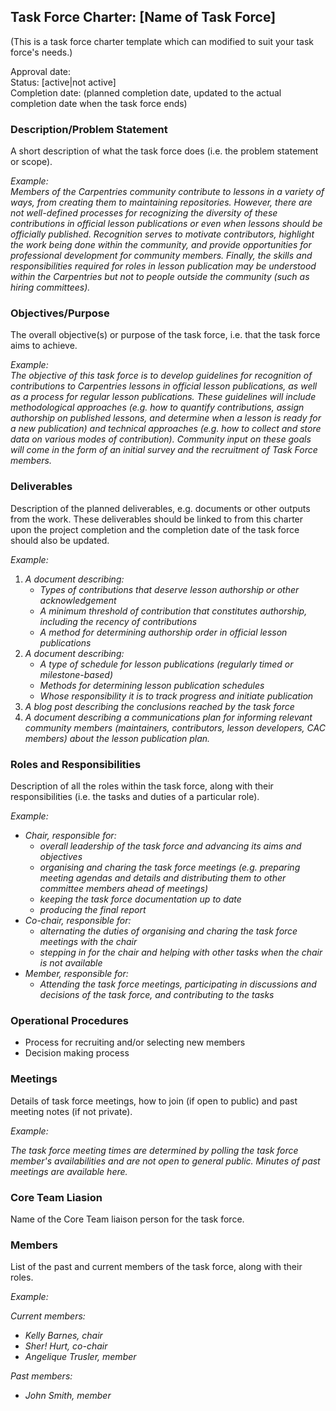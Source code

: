 ## Task Force Charter: [Name of Task Force]

(This is a task force charter template which can modified to suit your task force's needs.)


Approval date: <br />
Status: [active|not active] <br />
Completion date: (planned completion date, updated to the actual completion date when the task force ends)

### Description/Problem Statement
A short description of what the task force does (i.e. the problem statement or scope).

_Example:_  
_Members of the Carpentries community contribute to lessons in a variety of ways, from creating them to maintaining repositories. However, there are not well-defined processes for recognizing the diversity of these contributions in official lesson publications or even when lessons should be officially published. Recognition serves to motivate contributors, highlight the work being done within the community, and provide opportunities for professional development for community members. Finally, the skills and responsibilities required for roles in lesson publication may be understood within the Carpentries but not to people outside the community (such as hiring committees)._

### Objectives/Purpose
The overall objective(s) or purpose of the task force, i.e. that the task force aims to achieve. 

_Example:_  
_The objective of this task force is to develop guidelines for recognition of contributions to Carpentries lessons in official lesson publications, as well as a process for regular lesson publications. These guidelines will include methodological approaches (e.g. how to quantify contributions, assign authorship on published lessons, and determine when a lesson is ready for a new publication) and technical approaches (e.g. how to collect and store data on various modes of contribution). Community input on these goals will come in the form of an initial survey and the recruitment of Task Force members._

### Deliverables
Description of the planned deliverables, e.g. documents or other outputs from the work. These deliverables should be linked to from this charter upon the project completion and the completion date of the task force should also be updated. 

_Example:_ 
1. _A document describing:_
    - _Types of contributions that deserve lesson authorship or other acknowledgement_
    - _A minimum threshold of contribution that constitutes authorship, including the recency of contributions_
    - _A method for determining authorship order in official lesson publications_
2. _A document describing:_
    - _A type of schedule for lesson publications (regularly timed or milestone-based)_
    - _Methods for determining lesson publication schedules_
    - _Whose responsibility it is to track progress and initiate publication_
3. _A blog post describing the conclusions reached by the task force_
4. _A document describing a communications plan for informing relevant community members (maintainers, contributors, lesson developers, CAC members) about the lesson publication plan._  

### Roles and Responsibilities

Description of all the roles within the task force, along with their responsibilities (i.e. the tasks and duties of a particular role).

_Example:_
- _Chair, responsible for:_
  - _overall leadership of the task force and advancing its aims and objectives_
  - _organising and charing the task force meetings (e.g. preparing meeting agendas and details and distributing them to other committee members ahead of meetings)_ 
  - _keeping the task force documentation up to date_ 
  - _producing the final report_
- _Co-chair, responsible for:_ 
  - _alternating the duties of organising and charing the task force meetings with the chair_
  - _stepping in for the chair and helping with other tasks when the chair is not available_
- _Member, responsible for:_
  - _Attending the task force meetings, participating in discussions and decisions of the task force, and contributing to the tasks_
 
### Operational Procedures

  - Process for recruiting and/or selecting new members
  - Decision making process

### Meetings
Details of task force meetings, how to join (if open to public) and past meeting notes (if not private).

_Example:_

_The task force meeting times are determined by polling the task force member's availabilities and are not open to general public. Minutes of past meetings are available here._

### Core Team Liasion

Name of the Core Team liaison person for the task force.

### Members

List of the past and current members of the task force, along with their roles.

_Example:_

_Current members:_

- _Kelly Barnes, chair_
- _Sher! Hurt, co-chair_
- _Angelique Trusler, member_

_Past members:_
- _John Smith, member_

